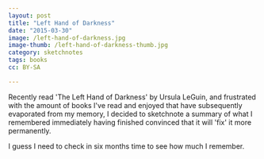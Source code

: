 ```yaml
---
layout: post
title: "Left Hand of Darkness"
date: "2015-03-30"
image: /left-hand-of-darkness.jpg
image-thumb: /left-hand-of-darkness-thumb.jpg
category: sketchnotes
tags: books
cc: BY-SA

---
```


Recently read 'The Left Hand of Darkness' by Ursula LeGuin, and frustrated with the amount of books I've read and enjoyed that have subsequently evaporated from my memory, I decided to sketchnote a summary of what I remembered immediately having finished convinced that it will 'fix' it more permanently.

I guess I need to check in six months time to see how much I remember.
